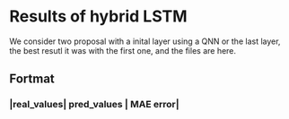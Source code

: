 # Results of hybrid LSTM

We consider two proposal with a inital layer using a QNN or  the last layer, the best resutl it was with the first one, and the files are here.

## Fortmat

### |real_values| pred_values | MAE error|


